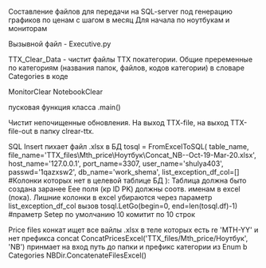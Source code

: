 Составление файлов для передачи на SQL-server под генерацию графиков по ценам с шагом в месяц
Для начала по ноутбукам и мониторам

Вызывной файл - Executive.py

TTX_Clear_Data - чистит файлы  TTX покатегории. Общие преременные по категориям 
(названия папок, файлов, кодов категории) в словаре Categories в коде

MonitorClear
NotebookClear

пусковая функция класса .main()

Чистит непочищенные обновления. 
На выход TTX-file, на выход TTX-file-out в папку clrear-ttx.

SQL Insert пихает файл .xlsx в БД
tosql = FromExcelToSQL(
                 table_name,
                 file_name='TTX_files\Mth_price\Ноутбук\Concat_NB--Oct-19-Mar-20.xlsx',
                 host_name='127.0.0.1',
                 port_name=3307,
                 user_name='shulya403',
                 passwd='1qazxsw2',
                 db_name='work_shema',
                 list_exception_df_col=[] #Колонки которых нет в целевой таблице БД
                 ):
Таблица должна быто создана заранее
Еее поля (кр ID PK) должны соотв. именам в excel (пока). Лишние колонки в excel убираются через 
параметр list_exception_df_col
вызов
tosql.LetGo(begin=0, end=len(tosql.df)-1) #праметр Setep по умолчанию 10 комитит по 10 строк

Price files конкат ищет все вайлы .xlsx в теле которых есть re 'MTH-YY' и нет префикса concat
ConcatPricesExcel('TTX_files/Mth_price/Ноутбук', 'NB')
принмает на вход путь до папки и префикс категории из Enum b Categories
NBDir.ConcatenateFilesExcel()


